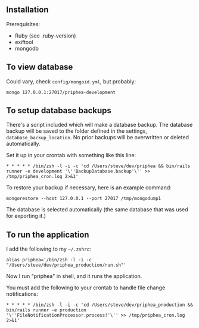 ## Installation

Prerequisites:

* Ruby (see .ruby-version)
* exiftool
* mongodb

## To view database

Could vary, check `config/mongoid.yml`, but probably:

```
mongo 127.0.0.1:27017/priphea-development
```

## To setup database backups

There's a script included which will make a database backup.
The database backup will be saved to the folder defined in the settings,
`database_backup_location`. No prior backups will be overwritten or deleted
automatically.

Set it up in your crontab with something like this line:

```
* * * * * /bin/zsh -l -i -c 'cd /Users/steve/dev/priphea && bin/rails runner -e development '\''BackupDatabase.backup'\'' >> /tmp/priphea_cron.log 2>&1'
```

To restore your backup if necessary, here is an example command:

```
mongorestore --host 127.0.0.1 --port 27017 /tmp/mongodump1
```

The database is selected automatically (the same database that was used for exporting it.)


## To run the application

I add the following to my `~/.zshrc`:

```
alias priphea='/bin/zsh -l -i -c "/Users/steve/dev/priphea_production/run.sh"'
```

Now I run "priphea" in shell, and it runs the application.

You must add the following to your crontab to handle file change notifications:

```
* * * * * /bin/zsh -l -i -c 'cd /Users/steve/dev/priphea_production && bin/rails runner -e production '\''FileNotificationProcessor.process!'\'' >> /tmp/priphea_cron.log 2>&1'
```
